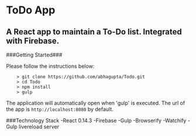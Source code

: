 ToDo App
====

A React app to maintain a To-Do list. Integrated with Firebase.
---

###Getting Started###

Please follow the instructions below:

```
	> git clone https://github.com/abhagupta/Todo.git
	> cd Todo
	> npm install
	> gulp
```
The application will automatically open when 'gulp' is executed. The url of the app is `http://localhost:8080` by default.

###Technology Stack
-React 0.14.3
-Firebase
-Gulp 
-Browserify
-Watchify
-Gulp livereload server


